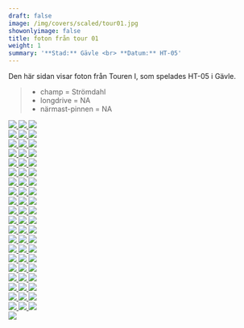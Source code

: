 ```yaml
---  
draft: false  
image: /img/covers/scaled/tour01.jpg  
showonlyimage: false  
title: foton från tour 01  
weight: 1  
summary: '**Stad:** Gävle <br> **Datum:** HT-05'  
---
```


Den här sidan visar foton från Touren I, som spelades HT-05 i Gävle.

> -   champ = Strömdahl  
> -   longdrive = NA  
> -   närmast-pinnen = NA

<div class="col-md-8"> <div class="row">  
<a href="/img/tour01/scaled/001.JPG" data-toggle="lightbox"         data-gallery="example-gallery" class="col-sm-4">
<img src="/img/tour01/thumbs/001.JPG" class="img-fluid"> </a>  
<a href="/img/tour01/scaled/002.JPG" data-toggle="lightbox"         data-gallery="example-gallery" class="col-sm-4">
<img src="/img/tour01/thumbs/002.JPG" class="img-fluid"> </a>  
<a href="/img/tour01/scaled/003.JPG" data-toggle="lightbox"         data-gallery="example-gallery" class="col-sm-4">
<img src="/img/tour01/thumbs/003.JPG" class="img-fluid"> </a> </div>
<div class="row">  
<a href="/img/tour01/scaled/004.JPG" data-toggle="lightbox"         data-gallery="example-gallery" class="col-sm-4">
<img src="/img/tour01/thumbs/004.JPG" class="img-fluid"> </a>  
<a href="/img/tour01/scaled/005.JPG" data-toggle="lightbox"         data-gallery="example-gallery" class="col-sm-4">
<img src="/img/tour01/thumbs/005.JPG" class="img-fluid"> </a>  
<a href="/img/tour01/scaled/006.JPG" data-toggle="lightbox"         data-gallery="example-gallery" class="col-sm-4">
<img src="/img/tour01/thumbs/006.JPG" class="img-fluid"> </a> </div>
<div class="row">  
<a href="/img/tour01/scaled/007.JPG" data-toggle="lightbox"         data-gallery="example-gallery" class="col-sm-4">
<img src="/img/tour01/thumbs/007.JPG" class="img-fluid"> </a>  
<a href="/img/tour01/scaled/008.JPG" data-toggle="lightbox"         data-gallery="example-gallery" class="col-sm-4">
<img src="/img/tour01/thumbs/008.JPG" class="img-fluid"> </a>  
<a href="/img/tour01/scaled/009.JPG" data-toggle="lightbox"         data-gallery="example-gallery" class="col-sm-4">
<img src="/img/tour01/thumbs/009.JPG" class="img-fluid"> </a> </div>
<div class="row">  
<a href="/img/tour01/scaled/010.JPG" data-toggle="lightbox"         data-gallery="example-gallery" class="col-sm-4">
<img src="/img/tour01/thumbs/010.JPG" class="img-fluid"> </a>  
<a href="/img/tour01/scaled/011.JPG" data-toggle="lightbox"         data-gallery="example-gallery" class="col-sm-4">
<img src="/img/tour01/thumbs/011.JPG" class="img-fluid"> </a>  
<a href="/img/tour01/scaled/012.JPG" data-toggle="lightbox"         data-gallery="example-gallery" class="col-sm-4">
<img src="/img/tour01/thumbs/012.JPG" class="img-fluid"> </a> </div>
<div class="row">  
<a href="/img/tour01/scaled/013.JPG" data-toggle="lightbox"         data-gallery="example-gallery" class="col-sm-4">
<img src="/img/tour01/thumbs/013.JPG" class="img-fluid"> </a>  
<a href="/img/tour01/scaled/014.JPG" data-toggle="lightbox"         data-gallery="example-gallery" class="col-sm-4">
<img src="/img/tour01/thumbs/014.JPG" class="img-fluid"> </a>  
<a href="/img/tour01/scaled/015.JPG" data-toggle="lightbox"         data-gallery="example-gallery" class="col-sm-4">
<img src="/img/tour01/thumbs/015.JPG" class="img-fluid"> </a> </div>
<div class="row">  
<a href="/img/tour01/scaled/016.JPG" data-toggle="lightbox"         data-gallery="example-gallery" class="col-sm-4">
<img src="/img/tour01/thumbs/016.JPG" class="img-fluid"> </a>  
<a href="/img/tour01/scaled/017.JPG" data-toggle="lightbox"         data-gallery="example-gallery" class="col-sm-4">
<img src="/img/tour01/thumbs/017.JPG" class="img-fluid"> </a>  
<a href="/img/tour01/scaled/018.JPG" data-toggle="lightbox"         data-gallery="example-gallery" class="col-sm-4">
<img src="/img/tour01/thumbs/018.JPG" class="img-fluid"> </a> </div>
<div class="row">  
<a href="/img/tour01/scaled/019.JPG" data-toggle="lightbox"         data-gallery="example-gallery" class="col-sm-4">
<img src="/img/tour01/thumbs/019.JPG" class="img-fluid"> </a>  
<a href="/img/tour01/scaled/020.JPG" data-toggle="lightbox"         data-gallery="example-gallery" class="col-sm-4">
<img src="/img/tour01/thumbs/020.JPG" class="img-fluid"> </a>  
<a href="/img/tour01/scaled/021.JPG" data-toggle="lightbox"         data-gallery="example-gallery" class="col-sm-4">
<img src="/img/tour01/thumbs/021.JPG" class="img-fluid"> </a> </div>
<div class="row">  
<a href="/img/tour01/scaled/022.JPG" data-toggle="lightbox"         data-gallery="example-gallery" class="col-sm-4">
<img src="/img/tour01/thumbs/022.JPG" class="img-fluid"> </a>  
<a href="/img/tour01/scaled/023.JPG" data-toggle="lightbox"         data-gallery="example-gallery" class="col-sm-4">
<img src="/img/tour01/thumbs/023.JPG" class="img-fluid"> </a>  
<a href="/img/tour01/scaled/024.JPG" data-toggle="lightbox"         data-gallery="example-gallery" class="col-sm-4">
<img src="/img/tour01/thumbs/024.JPG" class="img-fluid"> </a> </div>
<div class="row">  
<a href="/img/tour01/scaled/025.JPG" data-toggle="lightbox"         data-gallery="example-gallery" class="col-sm-4">
<img src="/img/tour01/thumbs/025.JPG" class="img-fluid"> </a>  
<a href="/img/tour01/scaled/026.JPG" data-toggle="lightbox"         data-gallery="example-gallery" class="col-sm-4">
<img src="/img/tour01/thumbs/026.JPG" class="img-fluid"> </a>  
<a href="/img/tour01/scaled/027.JPG" data-toggle="lightbox"         data-gallery="example-gallery" class="col-sm-4">
<img src="/img/tour01/thumbs/027.JPG" class="img-fluid"> </a> </div>
<div class="row">  
<a href="/img/tour01/scaled/028.JPG" data-toggle="lightbox"         data-gallery="example-gallery" class="col-sm-4">
<img src="/img/tour01/thumbs/028.JPG" class="img-fluid"> </a>  
<a href="/img/tour01/scaled/029.JPG" data-toggle="lightbox"         data-gallery="example-gallery" class="col-sm-4">
<img src="/img/tour01/thumbs/029.JPG" class="img-fluid"> </a>  
<a href="/img/tour01/scaled/030.JPG" data-toggle="lightbox"         data-gallery="example-gallery" class="col-sm-4">
<img src="/img/tour01/thumbs/030.JPG" class="img-fluid"> </a> </div>
<div class="row">  
<a href="/img/tour01/scaled/031.JPG" data-toggle="lightbox"         data-gallery="example-gallery" class="col-sm-4">
<img src="/img/tour01/thumbs/031.JPG" class="img-fluid"> </a>  
<a href="/img/tour01/scaled/032.JPG" data-toggle="lightbox"         data-gallery="example-gallery" class="col-sm-4">
<img src="/img/tour01/thumbs/032.JPG" class="img-fluid"> </a>  
<a href="/img/tour01/scaled/033.JPG" data-toggle="lightbox"         data-gallery="example-gallery" class="col-sm-4">
<img src="/img/tour01/thumbs/033.JPG" class="img-fluid"> </a> </div>
<div class="row">  
<a href="/img/tour01/scaled/034.JPG" data-toggle="lightbox"         data-gallery="example-gallery" class="col-sm-4">
<img src="/img/tour01/thumbs/034.JPG" class="img-fluid"> </a>  
<a href="/img/tour01/scaled/035.JPG" data-toggle="lightbox"         data-gallery="example-gallery" class="col-sm-4">
<img src="/img/tour01/thumbs/035.JPG" class="img-fluid"> </a>  
<a href="/img/tour01/scaled/036.JPG" data-toggle="lightbox"         data-gallery="example-gallery" class="col-sm-4">
<img src="/img/tour01/thumbs/036.JPG" class="img-fluid"> </a> </div>
<div class="row">  
<a href="/img/tour01/scaled/037.JPG" data-toggle="lightbox"         data-gallery="example-gallery" class="col-sm-4">
<img src="/img/tour01/thumbs/037.JPG" class="img-fluid"> </a>  
<a href="/img/tour01/scaled/038.JPG" data-toggle="lightbox"         data-gallery="example-gallery" class="col-sm-4">
<img src="/img/tour01/thumbs/038.JPG" class="img-fluid"> </a>  
<a href="/img/tour01/scaled/039.JPG" data-toggle="lightbox"         data-gallery="example-gallery" class="col-sm-4">
<img src="/img/tour01/thumbs/039.JPG" class="img-fluid"> </a> </div>
<div class="row">  
<a href="/img/tour01/scaled/040.JPG" data-toggle="lightbox"         data-gallery="example-gallery" class="col-sm-4">
<img src="/img/tour01/thumbs/040.JPG" class="img-fluid"> </a>  
<a href="/img/tour01/scaled/041.JPG" data-toggle="lightbox"         data-gallery="example-gallery" class="col-sm-4">
<img src="/img/tour01/thumbs/041.JPG" class="img-fluid"> </a>  
<a href="/img/tour01/scaled/042.JPG" data-toggle="lightbox"         data-gallery="example-gallery" class="col-sm-4">
<img src="/img/tour01/thumbs/042.JPG" class="img-fluid"> </a> </div>
<div class="row">  
<a href="/img/tour01/scaled/043.JPG" data-toggle="lightbox"         data-gallery="example-gallery" class="col-sm-4">
<img src="/img/tour01/thumbs/043.JPG" class="img-fluid"> </a>  
<a href="/img/tour01/scaled/044.JPG" data-toggle="lightbox"         data-gallery="example-gallery" class="col-sm-4">
<img src="/img/tour01/thumbs/044.JPG" class="img-fluid"> </a>  
<a href="/img/tour01/scaled/045.JPG" data-toggle="lightbox"         data-gallery="example-gallery" class="col-sm-4">
<img src="/img/tour01/thumbs/045.JPG" class="img-fluid"> </a> </div>
<div class="row">  
<a href="/img/tour01/scaled/046.JPG" data-toggle="lightbox"         data-gallery="example-gallery" class="col-sm-4">
<img src="/img/tour01/thumbs/046.JPG" class="img-fluid"> </a>  
<a href="/img/tour01/scaled/047.JPG" data-toggle="lightbox"         data-gallery="example-gallery" class="col-sm-4">
<img src="/img/tour01/thumbs/047.JPG" class="img-fluid"> </a>  
<a href="/img/tour01/scaled/048.JPG" data-toggle="lightbox"         data-gallery="example-gallery" class="col-sm-4">
<img src="/img/tour01/thumbs/048.JPG" class="img-fluid"> </a> </div>
<div class="row">  
<a href="/img/tour01/scaled/049.JPG" data-toggle="lightbox"         data-gallery="example-gallery" class="col-sm-4">
<img src="/img/tour01/thumbs/049.JPG" class="img-fluid"> </a>  
<a href="/img/tour01/scaled/050.JPG" data-toggle="lightbox"         data-gallery="example-gallery" class="col-sm-4">
<img src="/img/tour01/thumbs/050.JPG" class="img-fluid"> </a>  
<a href="/img/tour01/scaled/051.JPG" data-toggle="lightbox"         data-gallery="example-gallery" class="col-sm-4">
<img src="/img/tour01/thumbs/051.JPG" class="img-fluid"> </a> </div>
<div class="row">  
<a href="/img/tour01/scaled/052.JPG" data-toggle="lightbox"         data-gallery="example-gallery" class="col-sm-4">
<img src="/img/tour01/thumbs/052.JPG" class="img-fluid"> </a>  
<a href="/img/tour01/scaled/053.JPG" data-toggle="lightbox"         data-gallery="example-gallery" class="col-sm-4">
<img src="/img/tour01/thumbs/053.JPG" class="img-fluid"> </a>  
<a href="/img/tour01/scaled/054.JPG" data-toggle="lightbox"         data-gallery="example-gallery" class="col-sm-4">
<img src="/img/tour01/thumbs/054.JPG" class="img-fluid"> </a> </div>
<div class="row">  
<a href="/img/tour01/scaled/055.JPG" data-toggle="lightbox"         data-gallery="example-gallery" class="col-sm-4">
<img src="/img/tour01/thumbs/055.JPG" class="img-fluid"> </a>  
<a href="/img/tour01/scaled/056.JPG" data-toggle="lightbox"         data-gallery="example-gallery" class="col-sm-4">
<img src="/img/tour01/thumbs/056.JPG" class="img-fluid"> </a>  
<a href="/img/tour01/scaled/057.JPG" data-toggle="lightbox"         data-gallery="example-gallery" class="col-sm-4">
<img src="/img/tour01/thumbs/057.JPG" class="img-fluid"> </a> </div>
<div class="row">  
<a href="/img/tour01/scaled/058.JPG" data-toggle="lightbox"         data-gallery="example-gallery" class="col-sm-4">
<img src="/img/tour01/thumbs/058.JPG" class="img-fluid"> </a>  
<a href="/img/tour01/scaled/059.JPG" data-toggle="lightbox"         data-gallery="example-gallery" class="col-sm-4">
<img src="/img/tour01/thumbs/059.JPG" class="img-fluid"> </a>  
<a href="/img/tour01/scaled/060.JPG" data-toggle="lightbox"         data-gallery="example-gallery" class="col-sm-4">
<img src="/img/tour01/thumbs/060.JPG" class="img-fluid"> </a> </div>
<div class="row">  
<a href="/img/tour01/scaled/061.JPG" data-toggle="lightbox"         data-gallery="example-gallery" class="col-sm-4">
<img src="/img/tour01/thumbs/061.JPG" class="img-fluid"> </a> </div>
</div>
